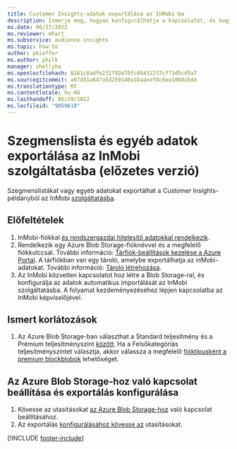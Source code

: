 ```yaml
---
title: Customer Insights-adatok exportálása az InMobi-ba
description: Ismerje meg, hogyan konfigurálhatja a kapcsolatot, és hogyan exportálhatja az InMobi szolgáltatásba.
ms.date: 06/27/2022
ms.reviewer: mhart
ms.subservice: audience-insights
ms.topic: how-to
author: pkieffer
ms.author: philk
manager: shellyha
ms.openlocfilehash: 8261c8adfe231792e70fc85432237cf73d5cd5a7
ms.sourcegitcommit: a97d31a647a5d259140a1baaeef8c6ea10b8cbde
ms.translationtype: MT
ms.contentlocale: hu-HU
ms.lasthandoff: 06/29/2022
ms.locfileid: "9059610"
---
```

# <a name="export-segment-list-and-other-data-to-inmobi-preview"></a>Szegmenslista és egyéb adatok exportálása az InMobi szolgáltatásba (előzetes verzió)

Szegmenslistákat vagy egyéb adatokat exportálhat a Customer Insights-példányból az InMobi [szolgáltatásba](https://www.inmobi.com/).

## <a name="prerequisites"></a>Előfeltételek

1. InMobi-fiókkal [és rendszergazdai hitelesítő adatokkal rendelkezik](https://www.inmobi.com/).
1. Rendelkezik egy Azure Blob Storage-fióknévvel és a megfelelő fiókkulccsal. További információ: [Tárfiók-beállítások kezelése a Azure Portal](/azure/storage/common/storage-account-manage). A tárfiókban van egy tároló, amelybe exportálhatja az inMobi-adatokat. További információ: [Tároló létrehozása](/azure/storage/blobs/storage-quickstart-blobs-portal#create-a-container).
1. Az InMobi közvetlen kapcsolatot hoz létre a Blob Storage-ral, és konfigurálja az adatok automatikus importálását az InMobi szolgáltatásba. A folyamat kezdeményezéséhez lépjen kapcsolatba az InMobi képviselőjével.

## <a name="known-limitations"></a>Ismert korlátozások

1. Az Azure Blob Storage-ban választhat a Standard teljesítmény és a Prémium teljesítményszint [között](/azure/storage/blobs/storage-blob-performance-tiers). Ha a Felsőkategóriás teljesítményszintet választja, akkor válassza a megfelelő [fióktípusként a premium blockblobok](/azure/storage/common/storage-account-overview#types-of-storage-accounts) lehetőséget.

## <a name="set-up-the-connection-to-azure-blob-storage-and-configure-an-export"></a>Az Azure Blob Storage-hoz való kapcsolat beállítása és exportálás konfigurálása

1. Kövesse az utasításokat [az Azure Blob Storage-hoz](export-azure-blob-storage.md) való kapcsolat beállításához.
2. Az exportálás [konfigurálásához kövesse az](export-azure-blob-storage.md#configure-an-export) utasításokat.

[!INCLUDE [footer-include](includes/footer-banner.md)]
